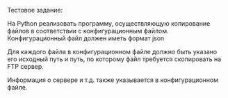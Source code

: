 Тестовое задание:

На  Python  реализовать  программу,  осуществляющую 
копирование  файлов  в  соответствии  с  конфигурационным 
файлом. Конфигурационный файл должен иметь формат json 

Для каждого файла в конфигурационном файле должно быть 
указано его исходный путь и путь, по которому файл требуется 
скопировать на FTP сервер. 

Информация  о  сервере  и  т.д. также  указывается  в конфигурационном файле.
